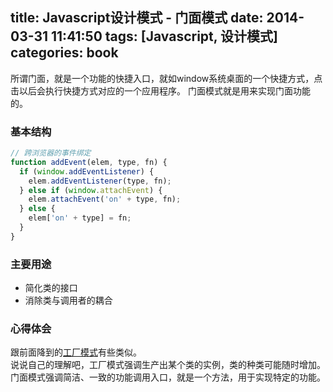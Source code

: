 title: Javascript设计模式 - 门面模式
date: 2014-03-31 11:41:50
tags: [Javascript, 设计模式]
categories: book
---

所谓门面，就是一个功能的快捷入口，就如window系统桌面的一个快捷方式，点击以后会执行快捷方式对应的一个应用程序。
门面模式就是用来实现门面功能的。

### 基本结构
```js
// 跨浏览器的事件绑定
function addEvent(elem, type, fn) {
  if (window.addEventListener) {
    elem.addEventListener(type, fn);
  } else if (window.attachEvent) {
    elem.attachEvent('on' + type, fn);
  } else {
    elem['on' + type] = fn;
  }
}
```

### 主要用途
- 简化类的接口
- 消除类与调用者的耦合


### 心得体会
跟前面降到的[工厂模式](/blog/2014/03/20/pro-javascript-design-patterns-factory/)有些类似。  
说说自己的理解吧，工厂模式强调生产出某个类的实例，类的种类可能随时增加。  
门面模式强调简洁、一致的功能调用入口，就是一个方法，用于实现特定的功能。
